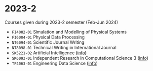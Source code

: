 # 2023-2
Courses given during 2023-2 semester (Feb-Jun 2024)

+ `FI4002-01` Simulation and Modelling of Physical Systems
+ `FI6004-01` Physical Data Processing
+ `NT6094-01` Scientific Journal Writing
+ `NT8098-01` Technical Writing in International Journal
+ `SK5221-02` Artificial Intelligence ([info](sk5221-02.md))
+ `SK6093-01` Independent Research in Computational Science 3 ([info](sk6093-01.md))
+ `TF4063-01` Engineering Data Science ([info](tf4063-01.md))
